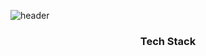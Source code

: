 ![header](https://capsule-render.vercel.app/api?type=silce&color=auto$height=300&section=header&text=MoonsuJang&forntSize=90)
<h3 align="center"> Tech Stack </h3>


<!--
**Moonsu-11/Moonsu-11** is a ✨ _special_ ✨ repository because its `README.md` (this file) appears on your GitHub profile.

Here are some ideas to get you started:

- 🔭 I’m currently working on ...
- 🌱 I’m currently learning ...
- 👯 I’m looking to collaborate on ...
- 🤔 I’m looking for help with ...
- 💬 Ask me about ...
- 📫 How to reach me: ...
- 😄 Pronouns: ...
- ⚡ Fun fact: ...
-->
